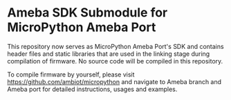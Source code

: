 # Ameba SDK Submodule for MicroPython Ameba Port

This repository now serves as MicroPython Ameba Port's SDK and contains header files and static libraries that are used in the linking stage during compilation of firmware. No source code will be compiled in this repository.

To compile firmware by yourself, please visit https://github.com/ambiot/micropython and navigate to Ameba branch and Ameba port for detailed instructions, usages and examples.
